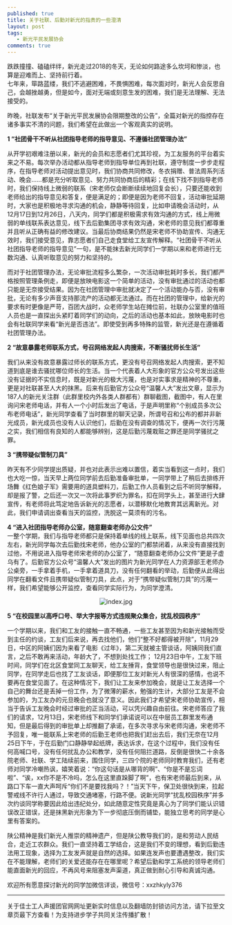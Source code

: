 ```yaml
---
published: true
title: 关于社联、后勤对新光的指责的一些澄清
layout: post
tags:
   - 新光平民发展协会
comments: true
---
```


<p>跌跌撞撞、磕磕绊绊，新光走过2018的冬天，无论如何路途多么坎坷和惨淡，也算是迎难而上、坚持前行着。<br />
七年来，筚路蓝缕，我们不逃避困难，不畏惧困难，每次面对时，新光人会反思自己，会越挫越勇，但是如今，面对无端或刻意生发的困难，我们是无法理解、无法接受的。</p>

<p>昨晚，社联发布“关于新光平民发展协会限期整改的公告”，全篇对新光的指控存在诸多事实不清的问题，我们希望在此做出一个客观真实的说明。</p>

<p><strong>1 “社团骨干不听从社团指导老师的指导意见、不遵循社团管理办法”</strong><br />

从开学初艰难注册以来，新光的会员和志愿者们尤其珍视，为工友服务的平台着实来之不易。每次举办活动都从指导老师到指导单位再到社联，遵守制度一步步走程序，在指导老师对活动提出意见时，我们协商共同修改，冬衣捐赠、普法周系列活动、晚会……都是充分听取意见、努力共同协商后的精彩；在线下找不到指导老师时，我们保持线上微弱的联系（宋老师仅会断断续续地回复会长），只要还能收到老师给出的指导意见和答复，便是满足的；即便是因为老师不回复，活动审批延期时，大家也是积极地寻求沟通的机会，静静等待回复，比如申请晚会活动时，从12月17日到12月26日，八天内，同学们都是积极需求有效沟通的方式，线上用微弱的单线联系表达意见，线下去后勤集团寻求有效沟通，宋老师的意见我们都尊重并且听从正确有益的修改建议。当最后协商结果仍然是宋老师不协助宣传、沟通无效时，我们接受意见，靠志愿者们自己走食堂给工友宣传解释。“社团骨干不听从社团指导老师的指导意见”一句，是不能抹去新光同学们一学期以来和老师进行无数沟通、认真听取意见的努力和坚持的。</p>

<p>而对于社团管理办法，无论审批流程多么繁杂，一次活动审批耗时多长，我们都严格按照管理条例走，即便是放映电影这一个简单的活动，没有审批通过的活动也都只能是无奈接受结果。因为在社团管理中审批就决定了一个活动能办与否，没有审批，无论有多少声音支持那流产的活动都无法通过。而在社团的管理中，给新光的要求有时更像是严苛，百团大战时，众老师学生站在摊位前，社联办公室里的值班人员也是一直探出头紧盯着同学们的动向，之后的活动也基本如此，放映电影时也会有社联同学来看“新光是否违法”。即使受到再多特殊的监管，新光还是在遵循着社团管理办法。</p>

<p><strong>2 “故意暴露老师联系方式，号召网络发起人肉搜索，不断骚扰师长生活”</strong><br />

我们从来没有故意暴露过师长的联系方式，更没有号召网络发起人肉搜索，更不知道到底是谁去骚扰哪位师长的生活。当一个代表着人大形象的官方公众号发出这些没有证据的不实信息时，既是对新光的极大污蔑，也是对实事求是精神的不尊重，更是对社联甚至人大的抹黑。后来有后勤官方公众号“温馨人大”发出文章，显示为187人的新光关注群（此群里校内外各类人群都有）群聊截图，截图中，有人在里询问宋老师电话，并有人一个小时后发出了电话，于是声明里称“个别成员多次公布老师电话”，新光同学查看了当时群里的聊天记录，所谓号召和公布的都并非新光成员，新光成员也没有人认识他们，后勤在没有调查的情况下，便再一次行污蔑之实，我们相信有良知的人都能够辨别，这是后勤污蔑栽赃之罪还是同学骚扰之罪。</p>
<p><strong>3 “携带疑似管制刀具”</strong><br />

昨天有不少同学提出质疑，并也对此表示出难以置信，着实当看到这一点时，我们也大吃一惊，当天早上两位同学前去后勤准备审批单，一同学带上了稍后去排练开场舞《红色娘子军》需要用的道具塑料刀，后勤工作人员看到之后不听同学解释，却是报了警，之后还一次又一次将此事罗织为罪名，扣在同学头上，甚至进行大肆宣传，有老师将此笃定地告诉新光的志愿者，以潜移默化地教育其远离新光。对此，我们申请调出查看当天的监控，洗脱这一莫须有的污名。</p>
<p><strong>4 “进入社团指导老师办公室，随意翻查老师办公文件”</strong><br />
一整个学期，我们与指导老师都只是保持着单线的线上联系，线下见面也总共四次左右，新光同学每次去后勤找宋老师，他办公室的门都禁闭着，从来没有直接找到过他，不用说进入指导老师宋老师的办公室了，“随意翻查老师办公文件”更是子虚乌有了。后勤官方公众号“温馨人大”发出的图片为新光同学在人力资源部王老师办公桌旁，一手拿着手机，一手拿着道具刀，没有任何翻看的举动，后勤便从此得出同学在翻看文件且携带疑似管制刀具，此点，对于“携带疑似管制刀具”的污蔑一样，我们希望能够公开监控，查看同学实际行为，为同学澄清。</p>

<p align="center"><img src="https://i.loli.net/2019/01/04/5c2f090797043.jpg" alt="index.jpg" title="index.jpg" /></p>

<p><strong> 5 “在校园里以高呼口号、举大字报等方式违规聚众集合，扰乱校园秩序”</strong><br />

一个学期以来，我们和工友的接触一直不畅通，一些工友甚至因为和新光接触而受到主任的约谈，工友们后来说，再去找他们，他们“整不好都得被开除”，11月29日，中区的阿姨们因为来看了电影《过年》，第二天就被主管谈话，阿姨同我们直言，之后不敢再来活动，年龄大了，不想到处找工作；
12月23日中午，工友下班时间，同学们在北区食堂同工友聊天，给工友捶背，食堂领导也是很快过来，阻止同学，在同学走后也找了工友谈话，即便那位工友对新光人有很深的感情，也说不要再在食堂见面了。在这种情况下，我们让工友来参加晚会，就是让工友选择一个自己的舞台还是丢掉一份工作，为了微薄的薪水，勉强的生计，大部分工友是不会参加的，为工友办的元旦晚会也就没了意义。因此我们才希望宋老师协助宣传，相当于告诉工友晚会时经过审批的正当活动，可以凭兴趣自由前往。宋老师答应了我们的请求，12月13日，宋老师线下和同学们承诺说可以在中层员工群里发布通知，但是最后得到的审批单上却推翻了承诺，在多次寻求与宋老师沟通，宋老师不予回复，唯一能联系上宋老师的后勤王老师也把我们赶出去后，我们无奈在12月25日下午，于在后勤门口静静举起纸牌，表达诉求，在这个过程中，我们没有任何高喊口号，没有任何扰乱办公和教学，没有任何阻拦道路，反倒是很快二十余各院老师、社联、学工陆续前来，围住同学，三四个院的老师同时教育我们，还有老师对同学冷嘲热讽，嬉笑着说：“你这句话是从哪背的啊”、“你是不是忘词啦”、“诶，xx你不是不冷吗，怎么在这里直跺脚了啊”，也有宋老师最后到来，从路口下车一直大声呵斥“你们不是要找我吗？！”当天下午，保卫处很快到来，拉起警戒线不许行人通过，导致交通堵塞，行路不便。说新光同学“扰乱校园秩序”并多次约谈同学称要因此给出违纪处分，如此随意定性究竟是真心为了同学们能认识错误改正错误，还是抹黑新光形象为下一步彻底压倒而铺垫，能独立思考的同学是心里有答案的。</p>

<p>陕公精神是我们新光人推崇的精神遗产，但是陕公教导我们的，是和劳动人民结合，走近工农群众。我们一直坚持着工学结合，这是我们不变的理想，看到后勤违法用工现象，选择为工友发声就是自然的选择。如果连发声也要遭遇整改，我们实在不能理解，老师们的关爱还能存在在哪里呢？希望后勤和学工系统的领导老师们能直面新光的回应，不再风号来阻塞发声渠道，真正做到耐心引导和真诚沟通。</p>

<p>欢迎所有愿意探讨新光的同学加微信详谈，微信号：xxzhkyly376</p>

---
关于佳士工人声援团官网网址更新实时信息以及翻墙防封锁访问方法，请下拉至文章页最下方查看！为支持进步学子共同关注传播扩散！
